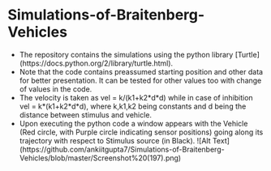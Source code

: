 # Simulations-of-Braitenberg-Vehicles
<ul>
<li> The repository contains the simulations using the python library [Turtle](https://docs.python.org/2/library/turtle.html). </li>
<li> Note that the code contains preassumed starting position and other data for better presentation. It can be tested for other values too with change of values in the code. </li>
<li> The velocity is taken as vel = k/(k1+k2*d*d) while in case of inhibition vel = k*(k1+k2*d*d), where k,k1,k2 being constants and d being the distance between stimulus and vehicle. </li>
<li> Upon executing the python code a window appears with the Vehicle (Red circle, with Purple circle indicating sensor positions) going along its trajectory with respect to Stimulus source (in Black). ![Alt Text](https://github.com/ankiitgupta7/Simulations-of-Braitenberg-Vehicles/blob/master/Screenshot%20(197).png)
</ul>
